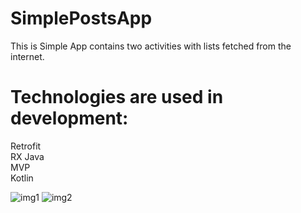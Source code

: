 # SimplePostsApp
This is Simple App contains two activities with lists fetched from the internet.
# Technologies are used in development:
Retrofit <br> 
RX Java  <br> 
MVP  <br> 
Kotlin <br> 

![img1](https://i.imgur.com/r6joOkv.png)
![img2](https://i.imgur.com/jB6jH70.png)
